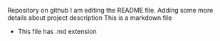 Repository on github
I am editing the README file. Adding some more details about project description
This is a markdown file
* This file has .md extension
